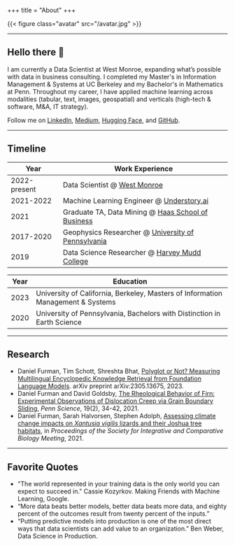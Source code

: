 +++
title = "About"
+++

{{< figure class="avatar" src="/avatar.jpg" >}}

---

## Hello there 👋

I am currently a Data Scientist at West Monroe, expanding what’s possible with data in business consulting. I completed my Master's in Information Management & Systems at UC Berkeley and my Bachelor's in Mathematics at Penn. Throughout my career, I have applied machine learning across modalities (tabular, text, images, geospatial) and verticals (high-tech & software, M&A, IT strategy).

Follow me on <a href="https://www.linkedin.com/in/daniel-ryan-furman/" target="_blank" rel="noopener noreferrer">LinkedIn</a>, <a href="https://medium.com/@daniel_furman" target="_blank" rel="noopener noreferrer">Medium</a>, <a href="https://huggingface.co/dfurman" target="_blank" rel="noopener noreferrer">Hugging Face</a>, and <a href="https://github.com/daniel-furman" target="_blank" rel="noopener noreferrer">GitHub</a>.

---

## Timeline

Year | Work Experience
-----|-------
2022-present | Data Scientist @ <a href="https://www.westmonroe.com/services/digital/analytics-artificial-intelligence" target="_blank" rel="noopener noreferrer">West Monroe</a>
2021-2022 | Machine Learning Engineer @ <a href="https://www.understory.ai" target="_blank" rel="noopener noreferrer">Understory.ai</a>
2021 | Graduate TA, Data Mining @ <a href="https://daniel-furman.github.io/research-outputs/Syllabus_MBA247.pdf" target="_blank" rel="noopener noreferrer">Haas School of Business</a>
2017-2020 | Geophysics Researcher @ <a href="https://web.sas.upenn.edu/dgoldsby/" target="_blank" rel="noopener noreferrer">University of Pennsylvania</a>
2019 | Data Science Researcher @ <a href="https://www.nsf.gov/awardsearch/showAward?AWD_ID=1757952" target="_blank" rel="noopener noreferrer">Harvey Mudd College</a>

Year | Education
-----|-------
2023 | University of California, Berkeley, Masters of Information Management & Systems
2020 | University of Pennsylvania, Bachelors with Distinction in Earth Science

---

## Research

* Daniel Furman, Tim Schott, Shreshta Bhat, [Polyglot or Not? Measuring Multilingual Encyclopedic Knowledge Retrieval from Foundation Language Models](https://arxiv.org/abs/2305.13675). arXiv preprint arXiv:2305.13675, 2023. 
* Daniel Furman and David Goldsby, [The Rheological Behavior of Firn: Experimental Observations of Dislocation Creep via Grain Boundary Sliding](https://daniel-furman.github.io//research-outputs/Furman-and-Goldsby-2021.pdf), *Penn Science*, 19(2), 34-42, 2021.
* Daniel Furman, Sarah Halvorsen, Stephen Adolph, [Assessing climate change impacts on *Xantusia vigilis* lizards and their Joshua tree habitats](https://daniel-furman.github.io//research-outputs/SICB-poster-final.jpg), in *Proceedings of the Society for Integrative and Comparative Biology Meeting*, 2021. 

---

## Favorite Quotes

* "The world represented in your training data is the only world you can expect to succeed in." Cassie Kozyrkov. Making Friends with Machine Learning, Google.
* “More data beats better models, better data beats more data, and eighty percent of the outcomes result from twenty percent of the inputs.”
* “Putting predictive models into production is one of the most direct ways that data scientists can add value to an organization.” Ben Weber, Data Science in Production.
